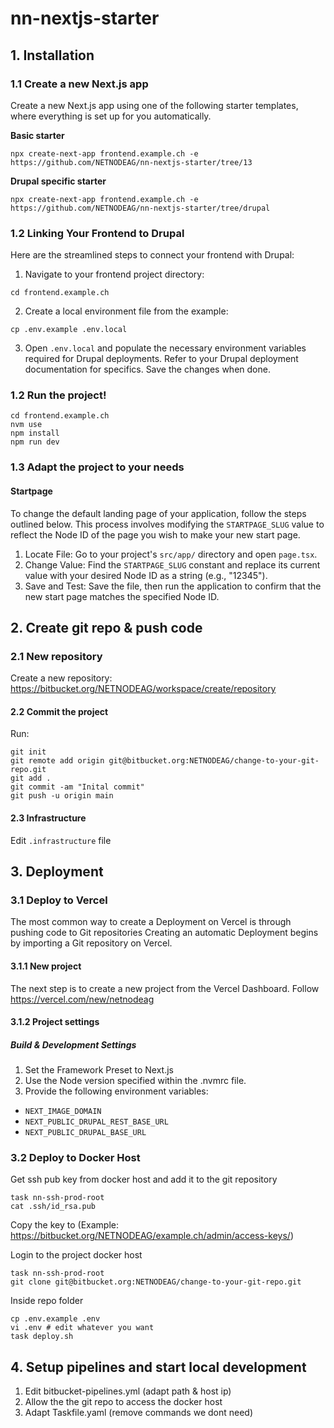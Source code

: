 # nn-nextjs-starter

## 1. Installation

### 1.1 Create a new Next.js app

Create a new Next.js app using one of the following starter templates, where everything is set up for you automatically.

**Basic starter**

```
npx create-next-app frontend.example.ch -e https://github.com/NETNODEAG/nn-nextjs-starter/tree/13
```

**Drupal specific starter**

```
npx create-next-app frontend.example.ch -e https://github.com/NETNODEAG/nn-nextjs-starter/tree/drupal
```

### 1.2 Linking Your Frontend to Drupal

Here are the streamlined steps to connect your frontend with Drupal:

1. Navigate to your frontend project directory:

```
cd frontend.example.ch
```

2. Create a local environment file from the example:

```
cp .env.example .env.local
```

3. Open `.env.local` and populate the necessary environment variables required for Drupal deployments. Refer to your Drupal deployment documentation for specifics. Save the changes when done.

### 1.2 Run the project!

```
cd frontend.example.ch
nvm use
npm install
npm run dev
```

### 1.3 Adapt the project to your needs

#### Startpage

To change the default landing page of your application, follow the steps outlined below. This process involves modifying the `STARTPAGE_SLUG` value to reflect the Node ID of the page you wish to make your new start page.

1. Locate File: Go to your project's `src/app/` directory and open `page.tsx`.
2. Change Value: Find the `STARTPAGE_SLUG` constant and replace its current value with your desired Node ID as a string (e.g., "12345").
3. Save and Test: Save the file, then run the application to confirm that the new start page matches the specified Node ID.

## 2. Create git repo & push code

### 2.1 New repository

Create a new repository: https://bitbucket.org/NETNODEAG/workspace/create/repository

#### 2.2 Commit the project

Run:

```
git init
git remote add origin git@bitbucket.org:NETNODEAG/change-to-your-git-repo.git
git add .
git commit -am "Inital commit"
git push -u origin main
```

#### 2.3 Infrastructure

Edit `.infrastructure` file

## 3. Deployment

### 3.1 Deploy to Vercel

The most common way to create a Deployment on Vercel is through pushing code to Git repositories Creating an automatic Deployment begins by importing a Git repository on Vercel.

#### 3.1.1 New project

The next step is to create a new project from the Vercel Dashboard. Follow https://vercel.com/new/netnodeag

#### 3.1.2 Project settings

##### Build & Development Settings

1. Set the Framework Preset to Next.js
2. Use the Node version specified within the .nvmrc file.
3. Provide the following environment variables:

- `NEXT_IMAGE_DOMAIN`
- `NEXT_PUBLIC_DRUPAL_REST_BASE_URL`
- `NEXT_PUBLIC_DRUPAL_BASE_URL`

### 3.2 Deploy to Docker Host

Get ssh pub key from docker host and add it to the git repository

```
task nn-ssh-prod-root
cat .ssh/id_rsa.pub
```

Copy the key to (Example: https://bitbucket.org/NETNODEAG/example.ch/admin/access-keys/)

Login to the project docker host

```
task nn-ssh-prod-root
git clone git@bitbucket.org:NETNODEAG/change-to-your-git-repo.git
```

Inside repo folder

```
cp .env.example .env
vi .env # edit whatever you want
task deploy.sh
```

## 4. Setup pipelines and start local development

1. Edit bitbucket-pipelines.yml (adapt path & host ip)
2. Allow the the git repo to access the docker host
3. Adapt Taskfile.yaml (remove commands we dont need)

